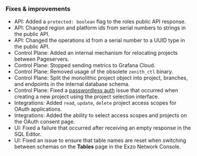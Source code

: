 ### Fixes & improvements

- API: Added a `protected: boolean` flag to the roles public API response.
- API: Changed region and platform ids from serial numbers to strings in the public API.
- API: Changed the operations id from a serial number to a UUID type in the public API.
- Control Plane: Added an internal mechanism for relocating projects between Pageservers.
- Control Plane: Stopped sending metrics to Grafana Cloud.
- Control Plane: Removed usage of the obsolete `zenith_ctl` binary.
- Control Plane: Split the monolithic project object into project, branches, and endpoints in the internal database schema.
- Control Plane: Fixed a [passwordless auth](/docs/connect/passwordless-connect) issue that occurred when creating a new project using the project selection interface.
- Integrations: Added `read`, `update`, `delete` project access scopes for OAuth applications.
- Integrations: Added the ability to select access scopes and projects on the OAuth consent page.
- UI: Fixed a failure that occurred after receiving an empty response in the SQL Editor.
- UI: Fixed an issue to ensure that table names are reset when switching between schemas on the **Tables** page in the Exzo Network Console.
